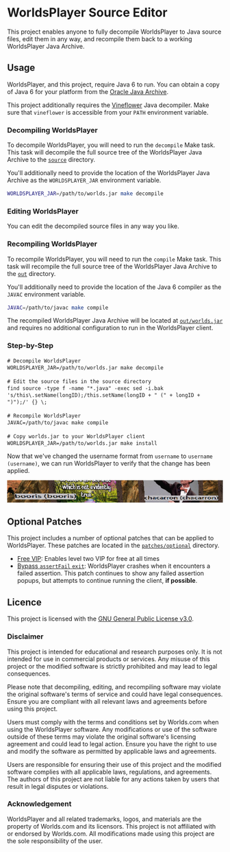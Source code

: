 # WorldsPlayer Source Editor

This project enables anyone to fully decompile WorldsPlayer to Java source
files, edit them in any way, and recompile them back to a working WorldsPlayer
Java Archive.

## Usage

WorldsPlayer, and this project, require Java 6 to run. You can obtain a copy
of Java 6 for your platform from the [Oracle Java Archive](https://www.oracle.com/java/technologies/javase-java-archive-javase6-downloads.html).

This project additionally requires the
[Vineflower](https://vineflower.org/usage/) Java decompiler. Make sure that
`vineflower` is accessible from your `PATH` environment variable.

### Decompiling WorldsPlayer

To decompile WorldsPlayer, you will need to run the `decompile` Make task. This
task will decompile the full source tree of the WorldsPlayer Java Archive to the
[`source`](./source) directory.

You'll additionally need to provide the location of the WorldsPlayer Java
Archive as the `WORLDSPLAYER_JAR` environment variable.

```bash
WORLDSPLAYER_JAR=/path/to/worlds.jar make decompile
```

### Editing WorldsPlayer

You can edit the decompiled source files in any way you like.

### Recompiling WorldsPlayer

To recompile WorldsPlayer, you will need to run the `compile` Make task. This
task will recompile the full source tree of the WorldsPlayer Java Archive to the
[`out`](./out) directory.

You'll additionally need to provide the location of the Java 6 compiler as the
`JAVAC` environment variable.

```bash
JAVAC=/path/to/javac make compile
```

The recompiled WorldsPlayer Java Archive will be located at
[`out/worlds.jar`](./out/worlds.jar) and requires no additional configuration
to run in the WorldsPlayer client.

### Step-by-Step

```shell
# Decompile WorldsPlayer
WORLDSPLAYER_JAR=/path/to/worlds.jar make decompile

# Edit the source files in the source directory
find source -type f -name "*.java" -exec sed -i.bak 's/this\.setName(longID);/this.setName(longID + " (" + longID + ")");/' {} \;

# Recompile WorldsPlayer
JAVAC=/path/to/javac make compile

# Copy worlds.jar to your WorldsPlayer client
WORLDSPLAYER_JAR=/path/to/worlds.jar make install
```

Now that we've changed the username format from `username` to `username (username)`, we can run WorldsPlayer to verify that the change has been applied.

![](./assets/step_by_step.png)

## Optional Patches

This project includes a number of optional patches that can be applied to
WorldsPlayer. These patches are located in the
[`patches/optional`](./patches/optional) directory.

- [Free VIP](./patches/optional/free_vip.patch): Enables level two VIP for free
  at all times
- [Bypass `assertFail` `exit`](./patches/optional/bypass_assert_fail_exit.patch):
  WorldsPlayer crashes when it encounters a failed assertion. This patch
  continues to show any failed assertion popups, but attempts to continue
  running the client, **if possible**.

## Licence

This project is licensed with the [GNU General Public License v3.0](./LICENSE).

### Disclaimer

This project is intended for educational and research purposes only. It is not intended for use in commercial products or services. Any misuse of this project or the modified software is strictly prohibited and may lead to legal consequences.

Please note that decompiling, editing, and recompiling software may violate the original software's terms of service and could have legal consequences. Ensure you are compliant with all relevant laws and agreements before using this project.

Users must comply with the terms and conditions set by Worlds.com when using the WorldsPlayer software. Any modifications or use of the software outside of these terms may violate the original software's licensing agreement and could lead to legal action. Ensure you have the right to use and modify the software as permitted by applicable laws and agreements.

Users are responsible for ensuring their use of this project and the modified software complies with all applicable laws, regulations, and agreements. The authors of this project are not liable for any actions taken by users that result in legal disputes or violations.

### Acknowledgement

WorldsPlayer and all related trademarks, logos, and materials are the property of Worlds.com and its licensors. This project is not affiliated with or endorsed by Worlds.com. All modifications made using this project are the sole responsibility of the user.
